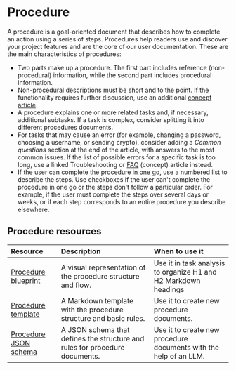 # Procedure

A procedure is a goal-oriented document that describes how to complete an action using a series of steps. Procedures help readers use and discover your project features and are the core of our user documentation. These are the main characteristics of procedures:

- Two parts make up a procedure. The first part includes reference (non-procedural) information, while the second part includes procedural information.
- Non-procedural descriptions must be short and to the point. If the functionality requires further discussion, use an additional [concept article](#concept-help-me-to-understand).
- A procedure explains one or more related tasks and, if necessary, additional subtasks. If a task is complex, consider splitting it into different procedures documents.
- For tasks that may cause an error (for example, changing a password, choosing a username, or sending crypto), consider adding a *Common questions* section at the end of the article, with answers to the most common issues. If the list of possible errors for a specific task is too long, use a linked Troubleshooting or [FAQ](#concept-help-me-to-understand) (concept) article instead.
- If the user can complete the procedure in one go, use a numbered list to describe the steps. Use checkboxes if the user can't complete the procedure in one go or the steps don't follow a particular order. For example, if the user must complete the steps over several days or weeks, or if each step corresponds to an entire procedure you describe elsewhere.

## Procedure resources

| Resource | Description | When to use it |
| :------- | :---------- | :------------- |
| [Procedure blueprint]() | A visual representation of the procedure structure and flow. | Use it in task analysis to organize H1 and H2 Markdown headings |
| [Procedure template]() | A Markdown template with the procedure structure and basic rules. | Use it to create new procedure documents. |
| [Procedure JSON schema]() | A JSON schema that defines the structure and rules for procedure documents. | Use it to create new procedure documents with the help of an LLM. |
